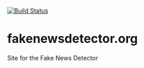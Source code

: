 [![Build Status][ci-svg]][ci-url]

[ci-svg]: https://circleci.com/gh/fake-news-detector/site.svg?style=shield
[ci-url]: https://circleci.com/gh/fake-news-detector/site

# fakenewsdetector.org

Site for the Fake News Detector
